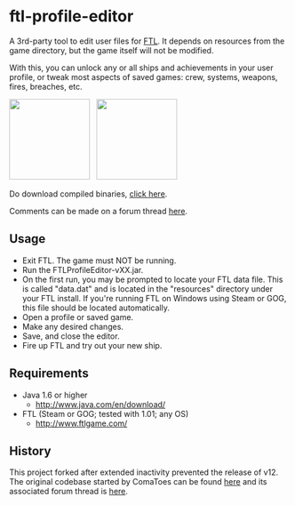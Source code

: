 ftl-profile-editor
==================

A 3rd-party tool to edit user files for [FTL](http://www.ftlgame.com/). It depends on resources from the game directory, but the game itself will not be modified.

With this, you can unlock any or all ships and achievements in your user profile, or tweak most aspects of saved games: crew, systems, weapons, fires, breaches, etc.

<img src="https://raw.github.com/Vhati/ftl-profile-editor/master/img/screenshot01.png" width="145px" height="auto" /> &nbsp; <img src="https://raw.github.com/Vhati/ftl-profile-editor/master/img/screenshot02.png" width="145px" height="auto" />

Do download compiled binaries, [click here](https://sourceforge.net/projects/ftleditor/).

Comments can be made on a forum thread [here](http://www.ftlgame.com/forum/viewtopic.php?f=7&t=10959).


Usage
-----
* Exit FTL. The game must NOT be running.
* Run the FTLProfileEditor-vXX.jar.
* On the first run, you may be prompted to locate your FTL data file. This is called "data.dat" and is located in the "resources" directory under your FTL install. If you're running FTL on Windows using Steam or GOG, this file should be located automatically.
* Open a profile or saved game.
* Make any desired changes.
* Save, and close the editor.
* Fire up FTL and try out your new ship.


Requirements
------------
* Java 1.6 or higher
    * http://www.java.com/en/download/
* FTL (Steam or GOG; tested with 1.01; any OS)
    * http://www.ftlgame.com/


History
-------
This project forked after extended inactivity prevented the release of v12. The original codebase started by ComaToes can be found [here](https://github.com/ComaToes/ftl-profile-editor) and its associated forum thread is [here](http://www.ftlgame.com/forum/viewtopic.php?f=7&t=2877).
